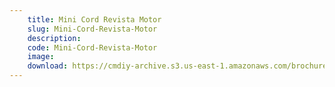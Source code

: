 ```yaml
---
    title: Mini Cord Revista Motor
    slug: Mini-Cord-Revista-Motor
    description:
    code: Mini-Cord-Revista-Motor
    image:
    download: https://cmdiy-archive.s3.us-east-1.amazonaws.com/brochures/documents/Mini+Cord+Revista+Motor.pdf
---
```

<!-- Content of the page -->

##
        
